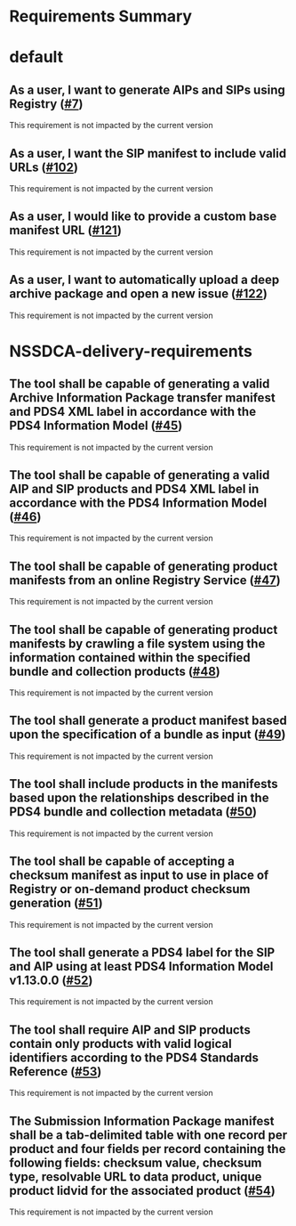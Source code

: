 
Requirements Summary
====================

# default

## As a user, I want to generate AIPs and SIPs using Registry ([#7](https://github.com/NASA-PDS/pds-deep-archive/issues/7)) 


This requirement is not impacted by the current version
## As a user, I want the SIP manifest to include valid URLs ([#102](https://github.com/NASA-PDS/pds-deep-archive/issues/102)) 


This requirement is not impacted by the current version
## As a user, I would like to provide a custom base manifest URL ([#121](https://github.com/NASA-PDS/pds-deep-archive/issues/121)) 


This requirement is not impacted by the current version
## As a user, I want to automatically upload a deep archive package and open a new issue ([#122](https://github.com/NASA-PDS/pds-deep-archive/issues/122)) 


This requirement is not impacted by the current version
# NSSDCA-delivery-requirements

## The tool shall be capable of generating a valid Archive Information Package transfer manifest and PDS4 XML label in accordance with the PDS4 Information Model ([#45](https://github.com/NASA-PDS/pds-deep-archive/issues/45)) 


This requirement is not impacted by the current version
## The tool shall be capable of generating a valid AIP and SIP products and PDS4 XML label in accordance with the PDS4 Information Model ([#46](https://github.com/NASA-PDS/pds-deep-archive/issues/46)) 


This requirement is not impacted by the current version
## The tool shall be capable of generating product manifests from an online Registry Service ([#47](https://github.com/NASA-PDS/pds-deep-archive/issues/47)) 


This requirement is not impacted by the current version
## The tool shall be capable of generating product manifests by crawling a file system using the information contained within the specified bundle and collection products ([#48](https://github.com/NASA-PDS/pds-deep-archive/issues/48)) 


This requirement is not impacted by the current version
## The tool shall generate a product manifest based upon the specification of a bundle as input ([#49](https://github.com/NASA-PDS/pds-deep-archive/issues/49)) 


This requirement is not impacted by the current version
## The tool shall include products in the manifests based upon the relationships described in the PDS4 bundle and collection metadata ([#50](https://github.com/NASA-PDS/pds-deep-archive/issues/50)) 


This requirement is not impacted by the current version
## The tool shall be capable of accepting a checksum manifest as input to use in place of Registry or on-demand product checksum generation ([#51](https://github.com/NASA-PDS/pds-deep-archive/issues/51)) 


This requirement is not impacted by the current version
## The tool shall generate a PDS4 label for the SIP and AIP using at least PDS4 Information Model v1.13.0.0 ([#52](https://github.com/NASA-PDS/pds-deep-archive/issues/52)) 


This requirement is not impacted by the current version
## The tool shall require AIP and SIP products contain only products with valid logical identifiers according to the PDS4 Standards Reference ([#53](https://github.com/NASA-PDS/pds-deep-archive/issues/53)) 


This requirement is not impacted by the current version
## The Submission Information Package manifest shall be a tab-delimited table with one record per product and four fields per record containing the following fields: checksum value, checksum type, resolvable URL to data product, unique product lidvid for the associated product ([#54](https://github.com/NASA-PDS/pds-deep-archive/issues/54)) 


This requirement is not impacted by the current version